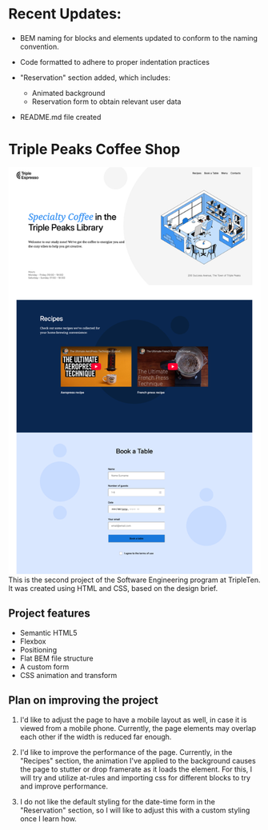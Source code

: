 # Recent Updates:
###
* BEM naming for blocks and elements updated to conform to the naming convention.

* Code formatted to adhere to proper indentation practices

* "Reservation" section added, which includes:
  * Animated background
  * Reservation form to obtain relevant user data

* README.md file created
# Triple Peaks Coffee Shop
![Coffee Shop](./images/demo/Triple%20Peaks%20Coffee%20Project.png)
This is the second project of the Software Engineering program at TripleTen. It was created using HTML and CSS, based on the design brief.

## Project features

- Semantic HTML5
- Flexbox
- Positioning
- Flat BEM file structure
- A custom form
- CSS animation and transform

## Plan on improving the project

1. I'd like to adjust the page to have a mobile layout as well, in case it is viewed from a mobile phone. Currently, the page elements may overlap each other if the width is reduced far enough.

2. I'd like to improve the performance of the page. Currently, in the "Recipes" section, the animation I've applied to the background causes the page to stutter or drop framerate as it loads the element. For this, I will try and utilize at-rules and importing css for different blocks to try and improve performance.

3. I do not like the default styling for the date-time form in the "Reservation" section, so I will like to adjust this with a custom styling once I learn how.
